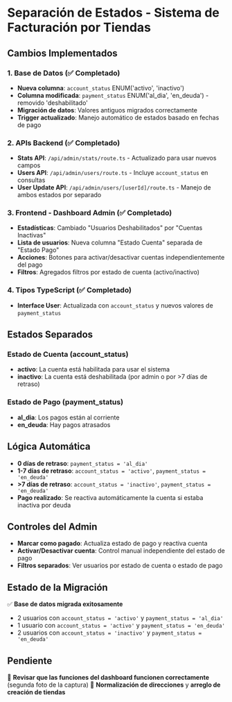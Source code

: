 # Separación de Estados - Sistema de Facturación por Tiendas

## Cambios Implementados

### 1. Base de Datos (✅ Completado)
- **Nueva columna**: `account_status` ENUM('activo', 'inactivo')
- **Columna modificada**: `payment_status` ENUM('al_dia', 'en_deuda') - removido 'deshabilitado'
- **Migración de datos**: Valores antiguos migrados correctamente
- **Trigger actualizado**: Manejo automático de estados basado en fechas de pago

### 2. APIs Backend (✅ Completado)
- **Stats API**: `/api/admin/stats/route.ts` - Actualizado para usar nuevos campos
- **Users API**: `/api/admin/users/route.ts` - Incluye `account_status` en consultas
- **User Update API**: `/api/admin/users/[userId]/route.ts` - Manejo de ambos estados por separado

### 3. Frontend - Dashboard Admin (✅ Completado)
- **Estadísticas**: Cambiado "Usuarios Deshabilitados" por "Cuentas Inactivas"
- **Lista de usuarios**: Nueva columna "Estado Cuenta" separada de "Estado Pago"
- **Acciones**: Botones para activar/desactivar cuentas independientemente del pago
- **Filtros**: Agregados filtros por estado de cuenta (activo/inactivo)

### 4. Tipos TypeScript (✅ Completado)
- **Interface User**: Actualizada con `account_status` y nuevos valores de `payment_status`

## Estados Separados

### Estado de Cuenta (account_status)
- **activo**: La cuenta está habilitada para usar el sistema
- **inactivo**: La cuenta está deshabilitada (por admin o por >7 días de retraso)

### Estado de Pago (payment_status)  
- **al_dia**: Los pagos están al corriente
- **en_deuda**: Hay pagos atrasados

## Lógica Automática
- **0 días de retraso**: `payment_status = 'al_dia'`
- **1-7 días de retraso**: `account_status = 'activo'`, `payment_status = 'en_deuda'`
- **>7 días de retraso**: `account_status = 'inactivo'`, `payment_status = 'en_deuda'`
- **Pago realizado**: Se reactiva automáticamente la cuenta si estaba inactiva por deuda

## Controles del Admin
- **Marcar como pagado**: Actualiza estado de pago y reactiva cuenta
- **Activar/Desactivar cuenta**: Control manual independiente del estado de pago
- **Filtros separados**: Ver usuarios por estado de cuenta o estado de pago

## Estado de la Migración
✅ **Base de datos migrada exitosamente**
- 2 usuarios con `account_status = 'activo'` y `payment_status = 'al_dia'`  
- 1 usuario con `account_status = 'activo'` y `payment_status = 'en_deuda'`
- 2 usuarios con `account_status = 'inactivo'` y `payment_status = 'en_deuda'`

## Pendiente
🔄 **Revisar que las funciones del dashboard funcionen correctamente** (segunda foto de la captura)
🔄 **Normalización de direcciones** y **arreglo de creación de tiendas**
